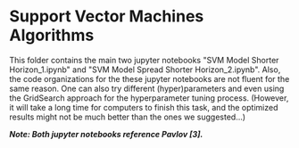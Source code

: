 # Support Vector Machines Algorithms

This folder contains the main two jupyter notebooks "SVM Model Shorter Horizon_1.ipynb" and "SVM Model Spread Shorter Horizon_2.ipynb".
Also, the code organizations for the these jupyter notebooks are not fluent for the same reason. One can also try different (hyper)parameters and even
using the GridSearch approach for the hyperparameter tuning process. (However, it will take a long time for computers to finish this task, and the
optimized results might not be much better than the ones we suggested...)

***Note: Both jupyter notebooks reference Pavlov [3].***


